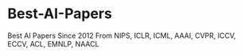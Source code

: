 # Best-AI-Papers

Best AI Papers Since 2012 From NIPS, ICLR, ICML, AAAI, CVPR, ICCV, ECCV, ACL, EMNLP, NAACL
